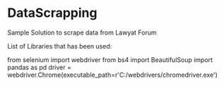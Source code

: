# DataScrapping
Sample Solution to scrape data from Lawyat Forum

List of Libraries that has been used:

from selenium import webdriver
from bs4 import BeautifulSoup
import pandas as pd
driver = webdriver.Chrome(executable_path=r'C:/webdrivers/chromedriver.exe')
